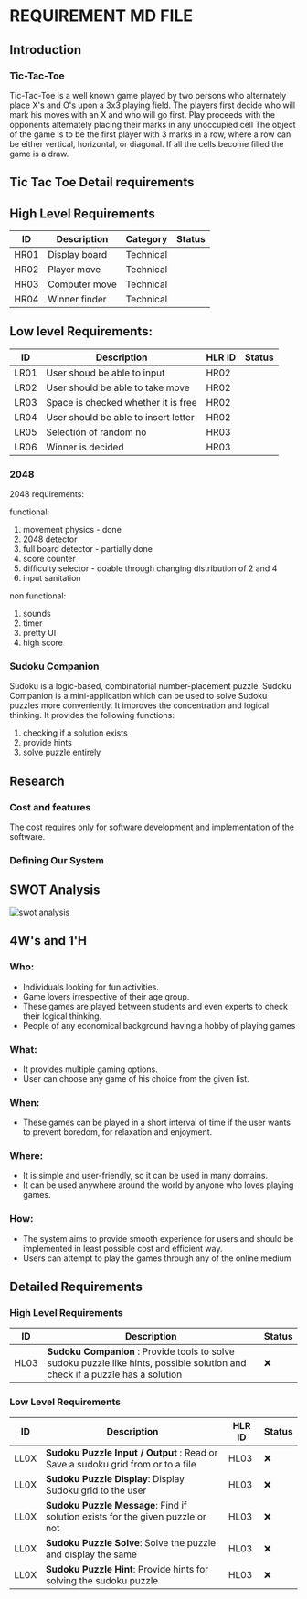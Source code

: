 # REQUIREMENT MD FILE

## Introduction

### Tic-Tac-Toe 
Tic-Tac-Toe is a well known game played by two
persons who alternately place X's and O's upon a 3x3 playing field.
The players first decide who will mark his moves
with an X and who will go first. Play proceeds with the opponents
alternately placing their marks in any unoccupied cell 
The object of the game is to be the first player with 3
marks in a row, where a row can be either vertical, horizontal, or
diagonal. If all the cells become filled the game is a draw.

## Tic Tac Toe Detail requirements
## High Level Requirements

  ID |  Description  |    Category    |     Status    |
  -------|---------|----------------|----------------|
  HR01 | Display board  | Technical | |
  HR02 | Player move  |  Technical | |
  HR03 | Computer move |  Technical | |
  HR04 | Winner finder  |  Technical | |

##  Low level Requirements:
  ID  | Description                   | HLR ID | Status 
  ----|-------------------------------|--------|---------------------------
 LR01 | User shoud be able to input | HR02 | 
 LR02 | User should be able to take move | HR02 | 
 LR03 | Space is checked whether it is free  | HR02 | 
 LR04 | User should be able to insert letter | HR02 | 
 LR05 | Selection of random no | HR03 | 
 LR06 | Winner is decided   | HR03 | 



### 2048
2048 requirements:

functional:
1) movement physics - done
2) 2048 detector 
3) full board detector - partially done
4) score counter
5) difficulty selector - doable through changing distribution of 2 and 4
6) input sanitation

non functional:
1) sounds
2) timer
3) pretty UI
4) high score

### Sudoku Companion
Sudoku is a logic-based, combinatorial number-placement puzzle. Sudoku Companion is a mini-application which can be used to solve Sudoku puzzles more conveniently. It improves the concentration and logical thinking. It provides the following functions:
1. checking if a solution exists
2. provide hints 
3. solve puzzle entirely

## Research


### Cost and features
The cost requires only for software development and implementation of the software.

### Defining Our System


## SWOT Analysis
![swot analysis](https://user-images.githubusercontent.com/81503646/130212472-be28520b-a495-451c-972e-28a45c8b0101.png)


## 4W's and 1'H

### Who:
* Individuals looking for fun activities.
* Game lovers irrespective of their age group.
* These games are played between students and even experts to check their logical thinking.
* People of any economical background having a hobby of playing games

### What:
* It provides multiple gaming options.
* User can choose any game of his choice from the given list.

### When:
* These games can be played in a short interval of time if the user wants to prevent boredom, for relaxation and enjoyment.

### Where:
* It is simple and user-friendly, so it can be used in many domains.
* It can be used anywhere around the world by anyone who loves playing games.

### How:
* The system aims to provide smooth experience for users and should be implemented in least possible cost and efficient way.
* Users can attempt to play the games through any of the online medium

## Detailed Requirements

### High Level Requirements

ID |  Description  |     Status    
---|---------------|----------------
HL03| **Sudoku Companion** : Provide tools to solve sudoku puzzle like hints, possible solution and check if a puzzle has a solution | ❌ 

### Low Level Requirements

ID  | Description                   | HLR ID | Status 
----|-------------------------------|--------|-------
LL0X | **Sudoku Puzzle Input / Output** : Read or Save a sudoku grid from or to a file | HL03 | ❌ 
LL0X | **Sudoku Puzzle Display**: Display Sudoku grid to the user | HL03 | ❌
LL0X | **Sudoku Puzzle Message**: Find if solution exists for the given puzzle or not | HL03 | ❌
LL0X | **Sudoku Puzzle Solve**: Solve the puzzle and display the same | HL03 | ❌
LL0X | **Sudoku Puzzle Hint**: Provide hints for solving the sudoku puzzle| HL03 | ❌
